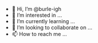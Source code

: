 - 👋 Hi, I’m @burle-igh
- 👀 I’m interested in ...
- 🌱 I’m currently learning ...
- 💞️ I’m looking to collaborate on ...
- 📫 How to reach me ...

<!---
burle-igh/burle-igh is a ✨ special ✨ repository because its `README.md` (this file) appears on your GitHub profile.
You can click the Preview link to take a look at your changes.
--->
